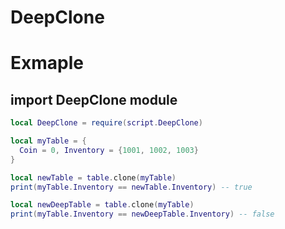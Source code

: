 # DeepClone

# Exmaple

## import DeepClone module
```lua
local DeepClone = require(script.DeepClone)
```

```lua
local myTable = {
  Coin = 0, Inventory = {1001, 1002, 1003}
}

local newTable = table.clone(myTable)
print(myTable.Inventory == newTable.Inventory) -- true

local newDeepTable = table.clone(myTable)
print(myTable.Inventory == newDeepTable.Inventory) -- false
```
